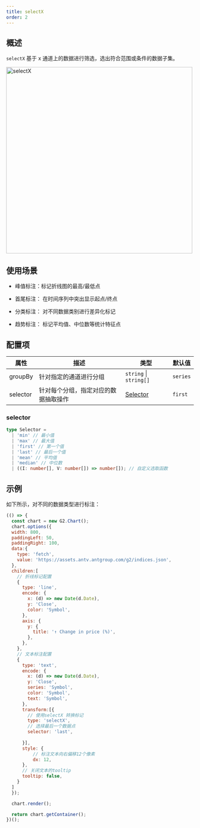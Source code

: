 ```yaml
---
title: selectX
order: 2
---
```


## 概述

`selectX` 基于 x 通道上的数据进行筛选，选出符合范围或条件的数据子集。

<img alt="selectX" src="https://mdn.alipayobjects.com/huamei_qa8qxu/afts/img/A*R-q2QaIHGccAAAAAAAAAAAAAemJ7AQ/original" width="500">

## 使用场景

- 峰值标注：标记折线图的最高/最低点 

- 首尾标注： 在时间序列中突出显示起点/终点

- 分类标注： 对不同数据类别进行差异化标记

- 趋势标注： 标记平均值、中位数等统计特征点

## 配置项

| 属性     | 描述                                           | 类型                   | 默认值   |
| -------- | ---------------------------------------------- | ---------------------- | -------- |
| groupBy  | 针对指定的通道进行分组                         | `string` \| `string[]` | `series` |
| selector | 针对每个分组，指定对应的数据抽取操作           | [Selector](#selector)             | `first`  |

### selector

```ts
type Selector =
  | 'min' // 最小值
  | 'max' // 最大值
  | 'first' // 第一个值
  | 'last' // 最后一个值
  | 'mean' // 平均值
  | 'median' // 中位数
  | ((I: number[], V: number[]) => number[]); // 自定义选取函数
```

## 示例

如下所示，对不同的数据类型进行标注：

```js | ob 
(() => {
  const chart = new G2.Chart();
  chart.options({
  width: 800,
  paddingLeft: 50,
  paddingRight: 100,
  data:{
    type: 'fetch',
    value: 'https://assets.antv.antgroup.com/g2/indices.json',
  },
  children:[
    // 折线标记配置
    {
      type: 'line',
      encode: {
        x: (d) => new Date(d.Date),
        y: 'Close',
        color: 'Symbol',
      },
      axis: {
        y: {
          title: '↑ Change in price (%)',
        },
      },
    },
    // 文本标注配置
    {
      type: 'text',
      encode: {
        x: (d) => new Date(d.Date),
        y: 'Close',
        series: 'Symbol',
        color: 'Symbol',
        text: 'Symbol',
      },
      transform:[{
        // 使用selectX 转换标记
        type: 'selectX',
        // 选择最后一个数据点
        selector: 'last',
        
      }],
      style: {
          // 标注文本向右偏移12个像素
          dx: 12,
      },
      // 关闭文本的tooltip
      tooltip: false,
    }
  ]
  });

  chart.render();

  return chart.getContainer();
})();
```

```
